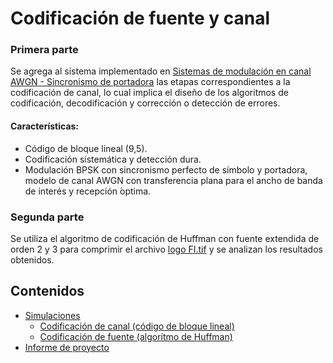 # Codificación de fuente y canal

### Primera parte
Se agrega al sistema implementado en [Sistemas de modulación en canal AWGN - Sincronismo de portadora](https://github.com/ivan-svetlich/digital-communications/tree/main/modulation-and-synchronization) las etapas correspondientes a la codificación de canal, lo cual implica el diseño de los algoritmos de codificación, decodificación y corrección o detección de errores.
#### Características:
* Código de bloque lineal (9,5).
* Codificación sistemática y detección dura.
* Modulación BPSK con sincronismo perfecto de símbolo y portadora, modelo de canal AWGN con transferencia plana para el ancho de banda de interés y recepción ́optima.

### Segunda parte
Se utiliza el algoritmo de codificación de Huffman con fuente extendida de orden 2 y 3 para comprimir el archivo [logo FI.tif](https://github.com/ivan-svetlich/digital-communications/blob/main/source-and-channel-encoding/logo%20FI.tif) y se analizan los resultados obtenidos.


## Contenidos
* [Simulaciones](https://github.com/ivan-svetlich/digital-communications/blob/main/modulation-and-synchronization/simulations)
  - [Codificación de canal (código de bloque lineal)](https://github.com/ivan-svetlich/digital-communications/blob/main/modulation-and-synchronization/simulations/block_code.m)
  - [Codificación de fuente (algorítmo de Huffman)](https://github.com/ivan-svetlich/digital-communications/blob/main/modulation-and-synchronization/simulations/huffman_algorithm.m)
* [Informe de proyecto](https://github.com/ivan-svetlich/digital-communications/blob/main/source-and-channel-encoding/Codificaci%C3%B3n%20de%20fuente%20y%20canal.pdf)
